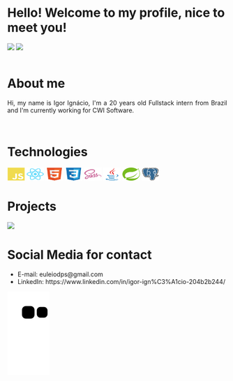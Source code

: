 <h1>Hello! Welcome to my profile, nice to meet you!</h1>

<div>
  
  <img height="180em" src="https://github-readme-stats.vercel.app/api?username=igor-ign&show_icons=true&theme=dark&include_all_commits=true&count_private=true"/>
  <img height="180em" src="https://github-readme-stats.vercel.app/api/top-langs/?username=igor-ign&layout=compact&langs_count=16&theme=dark"/>
</div>
<br>

<div>
  <h1>About me</h1>
  <p align="justify">Hi, my name is Igor Ignácio, I'm a 20 years old Fullstack intern from Brazil and I'm currently working for CWI Software. </p>
</div>

<div> 
  <div style="display: inline_block"><br>
    <h1>Technologies</h1>
    <img height="30" width="40" alt="js-icon"  src="https://raw.githubusercontent.com/devicons/devicon/master/icons/javascript/javascript-plain.svg">
    <img height="30" width="40" alt="react-icon" src="https://raw.githubusercontent.com/devicons/devicon/master/icons/react/react-original.svg">
    <img height="30" width="40" alt="html-icon" src="https://raw.githubusercontent.com/devicons/devicon/master/icons/html5/html5-original.svg">
    <img height="30" width="40" alt="css-icon" src="https://raw.githubusercontent.com/devicons/devicon/master/icons/css3/css3-original.svg">
    <img height="30" width="40" alt="sass-icon" src="https://raw.githubusercontent.com/devicons/devicon/master/icons/sass/sass-original.svg">
    <img height="30" width="40" alt="java-icon" src="https://raw.githubusercontent.com/devicons/devicon/master/icons/java/java-original.svg">
    <img height="30" width="40" alt="spring-icon" src="https://raw.githubusercontent.com/devicons/devicon/master/icons/spring/spring-original.svg">
    <img height="30" width="40" alt="postgreSQL-icon" src="https://raw.githubusercontent.com/devicons/devicon/master/icons/postgresql/postgresql-original.svg">
   </div>
   
   <div>
      <h1>Projects</h1>
      <a href="https://github.com/igor-ign/Nyz">
        <img src='https://github-readme-stats.vercel.app/api/pin/?username=igor-ign&repo=Nyz&theme=dark'/>      
      </a>

   </div> 
  
  <h1>Social Media for contact</h1>
  <ul>
    <li>E-mail: euleiodps@gmail.com</li>
    <li>LinkedIn: https://www.linkedin.com/in/igor-ign%C3%A1cio-204b2b244/</li>
  </ul>
</div>
  
![Snake animation](https://github.com/igor-ign/igor-ign/blob/output/github-contribution-grid-snake.svg)
